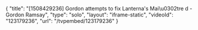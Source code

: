 {
    "title": "[1508429236] Gordon attempts to fix Lanterna's Mai\u0302tre d - Gordon Ramsay",
    "type": "solo",
    "layout": "iframe-static",
    "videoId": "123179236",
    "url": "\/tvpembed\/123179236"
}